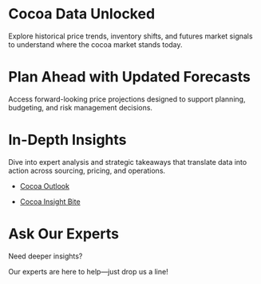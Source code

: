 <link rel="stylesheet" href="doc/assets/style.css">

# Cocoa Data Unlocked
<p class="section-desc">Explore historical price trends, inventory shifts, and futures market signals to understand where the cocoa market stands today.</p>

# Plan Ahead with Updated Forecasts
<p class="section-desc">Access forward-looking price projections designed to support planning, budgeting, and risk management decisions.</p>

# In-Depth Insights
<p class="section-desc">Dive into expert analysis and strategic takeaways that translate data into action across sourcing, pricing, and operations.</p>

- [Cocoa Outlook](https://app.frontierview.com/insightBite/3097/what-do-us-tariffs-mean-for-the-pharma-industry-in-latin-america)

- [Cocoa Insight Bite](https://app.frontierview.com/insightBite/3091/commodities-outlook-cocoa)

# Ask Our Experts
<p class="section-desc">Need deeper insights?</p>  
<p class="section-desc">Our experts are here to help—just drop us a line!</p>

